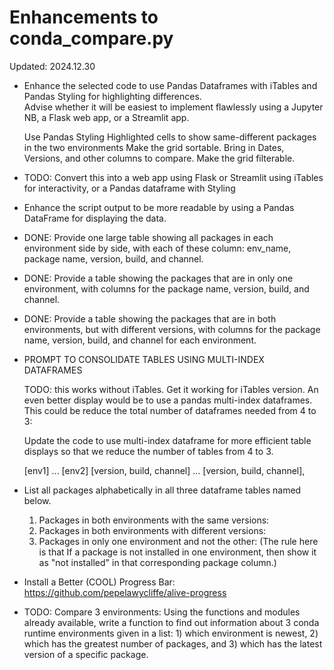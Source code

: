 # Enhancements to conda_compare.py

Updated: 2024.12.30 

 - Enhance the selected code to use Pandas Dataframes with iTables and Pandas Styling for highlighting differences.  
Advise whether it will be easiest to implement flawlessly using a Jupyter NB, a Flask web app, or a Streamlit app.    

    Use Pandas Styling Highlighted cells to show same-different packages in the two environments
    Make the grid sortable.  Bring in Dates, Versions, and other columns to compare.
    Make the grid filterable. 

 - TODO: Convert this into a web app using Flask or Streamlit using iTables for interactivity, or a Pandas dataframe with Styling

 - Enhance the script output to be more readable by using a Pandas DataFrame for displaying the data.


 - DONE: Provide one large table showing all packages in each environment side by side, with each of these column: env_name, package name, version, build, and channel.

 - DONE: Provide a table showing the packages that are in only one environment, with columns for the package name, version, build, and channel.

 - DONE: Provide a table showing the packages that are in both environments, but with different versions, with columns for the package name, version, build, and channel for each environment.

 - PROMPT TO CONSOLIDATE TABLES USING MULTI-INDEX DATAFRAMES

    TODO: this works without iTables.  Get it working for iTables version.
    An even better display would be to use a pandas multi-index dataframes.    
    This could be reduce the total number of dataframes needed from 4 to 3:  

    Update the code to use multi-index dataframe for more efficient table displays so that we reduce the number of tables from 4 to 3.

    [env1]                    ...  [env2]
    [version, build, channel] ...  [version, build, channel], 

 - List all packages alphabetically in all three dataframe tables named below.
    1) Packages in both environments with the same versions:
    2) Packages in both environments with different versions:
    3) Packages in only one environment and not the other:  (The rule here is that If a package is not installed in one environment, then show it as "not installed" in that corresponding package column.)

 -  Install a Better (COOL) Progress Bar: 
    https://github.com/pepelawycliffe/alive-progress

 - TODO: Compare 3 environments: Using the functions and modules already available, write a function to find out information about 3 conda runtime environments given in a list: 1) which environment is newest, 2) which has the greatest number of packages, and 3) which has the latest version of a specific package.  